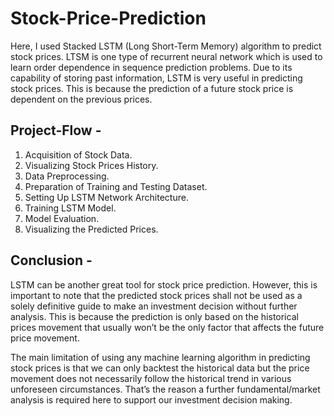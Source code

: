 # Stock-Price-Prediction
Here, I used Stacked LSTM (Long Short-Term Memory) algorithm to predict stock prices. 
LTSM is one type of recurrent neural network which is used to learn order dependence in sequence prediction problems. 
Due to its capability of storing past information, LSTM is very useful in predicting stock prices. 
This is because the prediction of a future stock price is dependent on the previous prices.

## Project-Flow - 
1. Acquisition of Stock Data.<br>
2. Visualizing Stock Prices History.<br>
3. Data Preprocessing.<br>
4. Preparation of Training and Testing Dataset.<br>
5. Setting Up LSTM Network Architecture.<br>
6. Training LSTM Model.<br>
7. Model Evaluation.<br>
8. Visualizing the Predicted Prices.<br>

## Conclusion -
LSTM can be another great tool for stock price prediction. However, this is important to note that the predicted stock prices shall not be used as a solely definitive guide to make an investment decision without further analysis. This is because the prediction is only based on the historical prices movement that usually won’t be the only factor that affects the future price movement.

The main limitation of using any machine learning algorithm in predicting stock prices is that we can only backtest the historical data but the price movement does not necessarily follow the historical trend in various unforeseen circumstances. That’s the reason a further fundamental/market analysis is required here to support our investment decision making.



